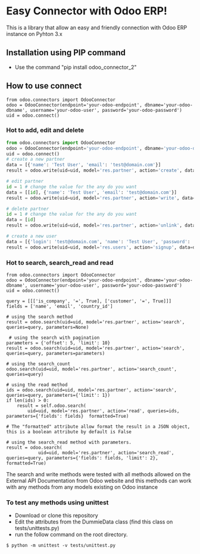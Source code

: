 # Easy Connector with Odoo ERP!
This is a library that allow an easy and friendly connection with Odoo ERP instance on Pyhton 3.x

## Installation using PIP command
- Use the command "pip install odoo_connector_2"
## How to use connect
```
from odoo.connectors import OdooConnector
odoo = OdooConnector(endpoint='your-odoo-endpoint', dbname='your-odoo-dbname', username='your-odoo-user', password='your-odoo-password')
uid = odoo.connect()
```
### Hot to add, edit and delete
```python
from odoo.connectors import OdooConnector
odoo = OdooConnector(endpoint='your-odoo-endpoint', dbname='your-odoo-dbname', username='your-odoo-user', password='your-odoo-password')
uid = odoo.connect()
# create a new partner
data = [{'name': 'Test User', 'email': 'test@domain.com'}]
result = odoo.write(uid=uid, model='res.partner', action='create', data=data)

# edit partner
id = 1 # change the value for the any do you want
data = [[id], {'name': 'Test User', 'email': 'test@domain.com'}]
result = odoo.write(uid=uid, model='res.partner', action='write', data=data)

# delete partner
id = 1 # change the value for the any do you want
data = [id]
result = odoo.write(uid=uid, model='res.partner', action='unlink', data=data)

# create a new user
data = [{'login': 'test@domain.com', 'name': 'Test User', 'password': '123456'}]
result = odoo.write(uid=uid, model='res.users', action='signup', data=data)
```

### Hot to search, search_read and read
```
from odoo.connectors import OdooConnector
odoo = OdooConnector(endpoint='your-odoo-endpoint', dbname='your-odoo-dbname', username='your-odoo-user', password='your-odoo-password')
uid = odoo.connect()

query = [[['is_company', '=', True], ['customer', '=', True]]]
fields = ['name', 'email', 'country_id']

# using the search method
result = odoo.search(uid=uid, model='res.partner', action='search', queries=query, parameters=None)

 # using the search with pagination
parameters = {'offset': 5, 'limit': 10}
result = odoo.search(uid=uid, model='res.partner', action='search', queries=query, parameters=parameters)

# using the search_count
odoo.search(uid=uid, model='res.partner', action='search_count', queries=query)

# using the read method
ids = odoo.search(uid=uid, model='res.partner', action='search', queries=query, parameters={'limit': 1})
if len(ids) > 0:
    result = self.odoo.search(
        uid=uid, model='res.partner', action='read', queries=ids, parameters={'fields': fields}  formatted=True)

# The "formatted" attribute allow format the result in a JSON object, this is a boolean attribute by default is False

# using the search_read method with parameters.
result = odoo.search(
            uid=uid, model='res.partner', action='search_read', queries=query, parameters={'fields': fields, 'limit': 2}, formatted=True)
```

The search and write methods were tested with all methods allowed on the External API Documentation from Odoo website
and this methods can work with any methods from any models existing on Odoo instance

### To test any methods using unittest

- Download or clone this repository
- Edit the attributes from the DummieData class (find this class on tests/unittests.py)
- run the follow command on the root directory.
```
$ python -m unittest -v tests/unittest.py
```